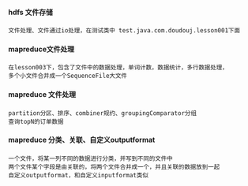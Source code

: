 #### hdfs 文件存储
    文件处理、文件通过io处理，在测试类中 test.java.com.doudouj.lesson001下面
    
#### mapreduce文件处理
    在lesson003下，包含了文件中的数据处理，单词计数，数据统计，多行数据处理，
    多个小文件合并成一个SequenceFile大文件

#### mapreduce 文件处理
    partition分区、排序、combiner规约、groupingComparator分组
    查询topN的订单数据                           
                  
#### mapreduce 分类、关联、自定义outputformat
    一个文件，将某一列不同的数据进行分类，并写到不同的文件中
    两个文件某个字段是由关联的，将两个文件合并成一个，并且关联的数据放到一起
    自定义outputformat，和自定义inputformat类似      